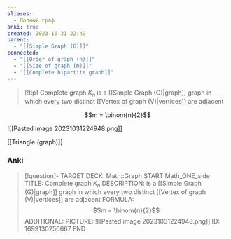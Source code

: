 ```yaml
---
aliases:
  - Полный граф
anki: true
created: 2023-10-31 22:49
parent:
  - "[[Simple Graph (G)]]"
connected:
  - "[[Order of graph (n)]]"
  - "[[Size of graph (m)]]"
  - "[[Complete bipartite graph]]"
---
```


> [!tip] Complete graph $K_n$
> is a [[Simple Graph (G)|graph]] graph in which every two distinct [[Vertex of graph (V)|vertices]] are adjacent

$$m = \binom{n}{2}$$

![[Pasted image 20231031224948.png]]

[[Triangle (graph)]]


### Anki
> [!question]-
TARGET DECK: Math::Graph
START
Math_ONE_side
TITLE: Complete graph $K_n$
DESCRIPTION: is a [[Simple Graph (G)|graph]] graph in which every two distinct [[Vertex of graph (V)|vertices]] are adjacent
FORMULA: $$m = \binom{n}{2}$$
ADDITIONAL: 
PICTURE: ![[Pasted image 20231031224948.png]]
ID: 1699130250667
END







